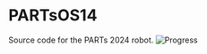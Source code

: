 # PARTsOS14
Source code for the PARTs 2024 robot.
![Progress](https://progress-bar.dev/2/?title=progress)